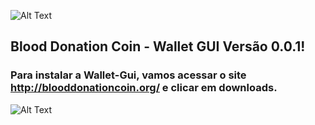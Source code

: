 ![Alt Text](https://raw.githubusercontent.com/blooddonationcoin/blooddonationcoin/master/blooddonationcoin/img/blooddonationcoin.png)


## Blood Donation Coin - Wallet GUI Versão 0.0.1!

### Para instalar a Wallet-Gui, vamos acessar o site http://blooddonationcoin.org/ e clicar em downloads.

![Alt Text](https://raw.githubusercontent.com/blooddonationcoin/blooddonationcoin/master/blooddonationcoin/img/Wallet-GUI/Wallet-Gui-01.PNG)
